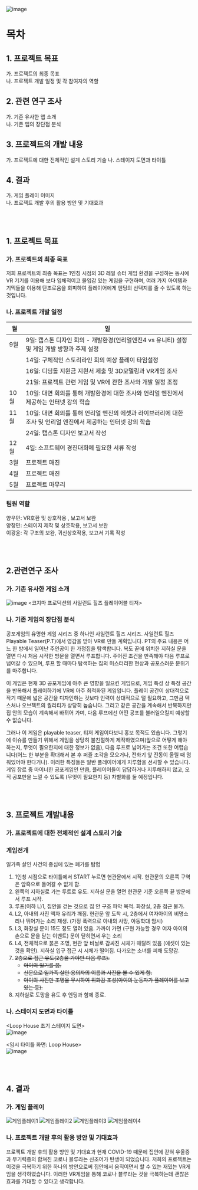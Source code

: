 ![image](https://user-images.githubusercontent.com/94760980/177946029-b016049c-f3be-4826-9dc9-2b32f8134bbf.png)


# 목차
## 1.	 프로젝트 목표
  가.	 프로젝트의 최종 목표  
  나.	 프로젝트 개발 일정 및 각 참여자의 역할
## 2.	 관련 연구 조사 
  가.	 기존 유사한 앱 소개  
  나.	 기존 앱의 장단점 분석
## 3.	 프로젝트의 개발 내용 
  가.	 프로젝트에 대한 전체적인 설계 스토리 기술
  나.   스테이지 도면과 타이틀
## 4.	 결과   
  가.	 게임 플레이 이미지  
  나.	 프로젝트 개발 후의 활용 방안 및 기대효과
    
<br/>
<br/>
      
## 1. 프로젝트 목표  
### 가. 프로젝트의 최종 목표  
저희 프로젝트의 최종 목표는 1인칭 시점의 3D 레일 슈터 게임 환경을 구성하는 동시에 VR 기기를 이용해 보다 입체적이고 몰입감 있는 게임을 구현하며, 여러 가지 아이템과 기믹들을 이용해 단조로움을 회피하여 플레이어에게 엔딩의 선택지를 줄 수 있도록 하는 것입니다.

### 나. 프로젝트 개발 일정
| 월 |일|
|-|-|
|9월|	9일: 캡스톤 디자인 회의 - 개발환경(언리얼엔진4 vs 유니티) 설정 및 게임 개발 방향과 주제 설정|
||14일: 구체적인 스토리라인 회의 예상 플레이 타임설정|
||16일: 디딤돌 지원금 지원서 제출 및 3D모델링과 VR게임 조사| 
||21일: 프로젝트 관련 게임 및 VR에 관한 조사와 개발 일정 조정|
|10월|	10일: 대면 회의를 통해 개발환경에 대한 조사와 언리얼 엔진에서 제공하는 인터넷 강의 학습|  
|11월|	10일: 대면 회의를 통해 언리얼 엔진의 에셋과 라이브러리에 대한 조사 및 언리얼 엔진에서 제공하는 인터넷 강의 학습|  
||24일: 캡스톤 디자인 보고서 작성|  
|12월|	4일: 소프트웨어 경진대회에 필요한 서류 작성|
|3월|프로젝트 매진|
|4월|프로젝트 매진|
|5월|프로젝트 마무리|


### 팀원 역할  
 양우민: VR호환 및 상호작용 , 보고서 보완  
 양창민: 스테이지 제작 및 상호작용, 보고서 보완  
 이광윤: 각 구조의 보완, 귀신상호작용, 보고서 기록 작성 
 
<br/>
<br/>

## 2.관련연구 조사
### 가. 기존 유사한 게임 소개
![image](https://user-images.githubusercontent.com/94760980/177954751-a145c92a-0de5-436c-8a65-63837572b962.png)
<코지마 프로덕션의 사일런트 힐즈 플레이어블 티저>

### 나. 기존 게임의 장단점 분석
공포게임의 유명한 게임 시리즈 중 하나인 사일런트 힐즈 시리즈. 
사일런트 힐즈Playable Teaser(P.T)에서 영감을 받아 VR로 만들 계획입니다. 
PT의 주요 내용은 어느 한 방에서 일어난 주인공이 한 가정집을 탐색합니다. 
복도 끝에 위치한 지하실 문을 열면 다시 처음 시작한 방문을 열면서 루프합니다. 
주어진 조건을 만족해야 다음 루프로 넘어갈 수 있으며, 
루프 할 때마다 탐색하는 집의 미스터리한 현상과 공포스러운 분위기를 마주합니다.  

이 게임은 현재 3D 공포게임에 아주 큰 영향을 일으킨 게임으로,
게임 특성 상 특정 공간을 반복해서 플레이하기에 VR에 아주 최적화된 게임입니다.
플레이 공간이 상대적으로 작기 때문에 넓은 공간을 디자인하는 것보다 인력이 상대적으로 덜 필요하고,
그만큼 텍스처나 오브젝트의 퀄리티가 상당히 높습니다. 그리고 같은 공간을 계속해서 반복하지만 집 안의 모습이 계속해서 바뀌어 가며,
다음 루프에선 어떤 공포를 불러일으킬지 예상할 수 없습니다.  

그러나 이 게임은 playable teaser, 티저 게임이다보니 홍보 목적도 있습니다.
그렇기에 이슈를 만들기 위해서 게임을 상당히 불친절하게 제작하였으며(앞으로 어떻게 해야하는지, 
무엇이 필요한지에 대한 정보가 없음), 다음 루프로 넘어가는 조건 또한 어렵습니다(어느 한 부분을 확대해서 본 후 퍼즐 조각을 모으거나, 전화기 앞 진동이 울릴 때 멈춰있어야 한다거나).
이러한 특징들은 일반 플레이어에게 지루함을 선사할 수 있습니다. 게임 장르 중 마이너한 공포게임인 만큼,
플레이어들이 답답하거나 지루해하지 않고, 오직 공포만을 느낄 수 있도록 (무엇이 필요한지 등) 차별화를 둘 예정입니다.  

<br/>
<br/>

## 3. 프로젝트 개발내용
### 가. 프로젝트에 대한 전체적인 설계 스토리 기술

### 게임전개
일가족 살인 사건의 중심에 있는 폐가를 탐험  
1. 1인칭 시점으로 타이틀에서 START 누르면 현관문에서 시작. 현관문의 오른쪽 구역은 암흑으로 들어갈 수 없게 함.  
2. 왼쪽의 지하실로 가는 루트로 유도. 지하실 문을 열면 현관문 기준 오른쪽 끝 방문에서 루프 시작.  
3. 루프(이하 L)1, 집안을 걷는 것으로 집 안 구조 파악 목적. 화장실, 2층 접근 불가.  
4. L2, 아내의 사진 액자 유리가 깨짐. 현관문 앞 도착 시, 2층에서 여자아이의 비명소리나 뛰어가는 소리 재생. (가정 폭력으로 아내의 사망, 아동학대 암시)  
5. L3, 화장실 문이 15도 정도 열려 있음. 가까이 가면 (구현 가능할 경우 여자 아이의 손으로 문을 닫는 이벤트) 문이 닫히면서 우는 소리  
6. L4, 전체적으로 붉은 조명, 현관 앞 비닐로 감싸진 시체가 매달려 있음 (에셋이 있는 것을 확인). 지하실 입구 접근 시 시체가 떨어짐. 다가오는 소녀를 피해 도망감.  
7. ~~2층으로 접근 유도(2층을 가야만 다음 루프).~~  
    * ~~아이의 일기를 봄.~~  
    * ~~신문으로 일가족 살인 용의자의 이름과 사진을 볼 수 있게 함.~~  
    * ~~아이의 사진만 조명을 무시하여 위화감 조성(아이의 눈동자가 플레이어를 보고 있는 등).~~  
8. 지하실로 도망을 유도 후 엔딩과 함께 종료.

### 나. 스테이지 도면과 타이틀
<Loop House 초기 스테이지 도면>   
![image](https://user-images.githubusercontent.com/94760980/177962993-d475ade3-b455-423a-81b1-1a160704015f.png)

<임시 타이틀 화면: Loop House>   
![image](https://user-images.githubusercontent.com/94760980/177963348-351b32a3-bd2d-461e-879b-33d3fa961c87.png)

<br/>
<br/>

## 4.	 결과   
### 가.	 게임 플레이 
![게임플레이1](https://user-images.githubusercontent.com/94760980/177976241-350dd05d-2335-4db0-b8d6-3abed84f368c.png)
![게임플레이2](https://user-images.githubusercontent.com/94760980/177976256-f9b7d236-bced-45b7-916c-ce10c70e05d9.png)
![게임플레이3](https://user-images.githubusercontent.com/94760980/177976266-5370010b-ebe4-4aa3-be72-960a9989d679.png)
![게임플레이4](https://user-images.githubusercontent.com/94760980/177976279-6e2afb35-3196-4ef8-b6ff-17657b1e3305.png)

### 나.	 프로젝트 개발 후의 활용 방안 및 기대효과  
프로젝트 개발 후의 활용 방안 및 기대효과
현재 COVID-19 때문에 집안에 갇혀 우울증과 무기력증의 합쳐진 코로나 블루라는 신조어가 탄생이 되었습니다. 
저희의 프로젝트는 이것을 극복하기 위한 하나의 방안으로써 집안에서 움직이면서 할 수 있는 재밌는 VR게임을 생각하였습니다. 
이러한 VR게임을 통해 코로나 블루라는 것을 극복하는데 괜찮은 효과를 기대할 수 있다고 생각합니다.



